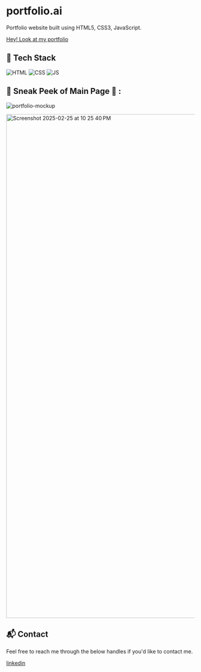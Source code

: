 # portfolio.ai

Portfolio website built using HTML5, CSS3, JavaScript.

[Hey! Look at my portfolio](https://yashnayi09.netlify.app/)

## 📌 Tech Stack
![HTML](https://img.shields.io/badge/html5%20-%23E34F26.svg?&style=for-the-badge&logo=html5&logoColor=white)
![CSS](https://img.shields.io/badge/css3%20-%231572B6.svg?&style=for-the-badge&logo=css3&logoColor=white)
![JS](https://img.shields.io/badge/javascript%20-%23323330.svg?&style=for-the-badge&logo=javascript&logoColor=%23F7DF1E)


## 📌 Sneak Peek of Main Page 🙈 :

![portfolio-mockup](https://github.com/user-attachments/assets/60b7ac64-9617-4629-9273-521faa07b5e3)

<img width="1347" alt="Screenshot 2025-02-25 at 10 25 40 PM" src="https://github.com/user-attachments/assets/8516867d-3b87-4a38-992f-d1125f6ddee6" />



<h2>📬 Contact</h2>

Feel free to reach me through the below handles if you'd like to contact me.

[linkedin](https://www.linkedin.com/in/yashnayi)
